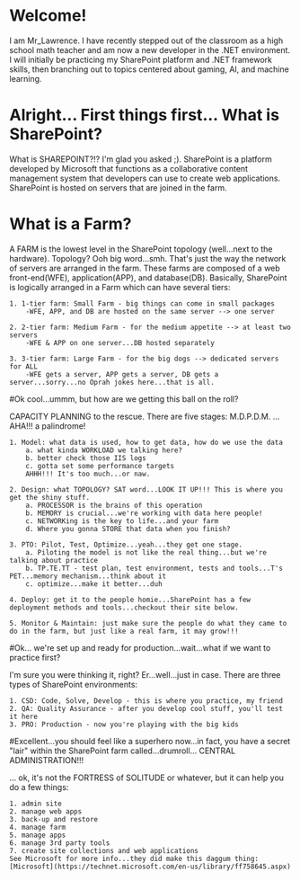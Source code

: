# Welcome!

I am Mr_Lawrence. I have recently stepped out of the classroom as a high school math teacher and am now a new developer in the .NET environment. I will initially be practicing my SharePoint platform and .NET framework skills, then branching out to topics centered about gaming, AI, and machine learning. 

# Alright... First things first... What is SharePoint?

What is SHAREPOINT?!? I'm glad you asked ;). SharePoint is a platform developed by Microsoft that functions as a collaborative content management system that developers can use to create web applications. SharePoint is hosted on servers that are joined in the farm.

# What is a Farm? 

A FARM is the lowest level in the SharePoint topology (well...next to the hardware). Topology? Ooh big word...smh. That's just the way the network of servers are arranged in the farm. These farms are composed of a web front-end(WFE), application(APP), and database(DB). Basically, SharePoint is logically arranged in a Farm which can have several tiers:
    
    1. 1-tier farm: Small Farm - big things can come in small packages
        -WFE, APP, and DB are hosted on the same server --> one server
    
    2. 2-tier farm: Medium Farm - for the medium appetite --> at least two servers
        -WFE & APP on one server...DB hosted separately
    
    3. 3-tier farm: Large Farm - for the big dogs --> dedicated servers for ALL
        -WFE gets a server, APP gets a server, DB gets a server...sorry...no Oprah jokes here...that is all.
    
#Ok cool...ummm, but how are we getting this ball on the roll?

CAPACITY PLANNING to the rescue. There are five stages: M.D.P.D.M. ... AHA!!! a palindrome!
    
    1. Model: what data is used, how to get data, how do we use the data
        a. what kinda WORKLOAD we talking here?
        b. better check those IIS logs
        c. gotta set some performance targets
        AHHH!!! It's too much...or naw.
        
    2. Design: what TOPOLOGY? SAT word...LOOK IT UP!!! This is where you get the shiny stuff.
        a. PROCESSOR is the brains of this operation
        b. MEMORY is crucial...we're working with data here people!
        c. NETWORKing is the key to life...and your farm
        d. Where you gonna STORE that data when you finish?
    
    3. PTO: Pilot, Test, Optimize...yeah...they get one stage.
        a. Piloting the model is not like the real thing...but we're talking about practice
        b. TP.TE.TT - test plan, test environment, tests and tools...T's PET...memory mechanism...think about it
        c. optimize...make it better...duh
    
    4. Deploy: get it to the people homie...SharePoint has a few deployment methods and tools...checkout their site below.
    
    5. Monitor & Maintain: just make sure the people do what they came to do in the farm, but just like a real farm, it may grow!!!
    

#Ok... we're set up and ready for production...wait...what if we want to practice first?

I'm sure you were thinking it, right? Er...well...just in case. There are three types of SharePoint environments:
    
    1. CSD: Code, Solve, Develop - this is where you practice, my friend
    2. QA: Quality Assurance - after you develop cool stuff, you'll test it here
    3. PRO: Production - now you're playing with the big kids
    
#Excellent...you should feel like a superhero now...in fact, you have a secret "lair" within the SharePoint farm called...drumroll...
                                                        CENTRAL ADMINISTRATION!!! 
                                                
... ok, it's not the FORTRESS of SOLITUDE or whatever, but it can help you do a few things:
    
    1. admin site
    2. manage web apps
    3. back-up and restore
    4. manage farm
    5. manage apps
    6. manage 3rd party tools
    7. create site collections and web applications
    See Microsoft for more info...they did make this daggum thing:
    [Microsoft](https://technet.microsoft.com/en-us/library/ff758645.aspx)
